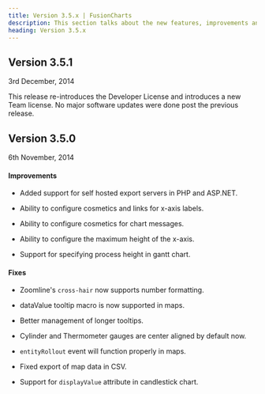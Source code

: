 ```yaml
---
title: Version 3.5.x | FusionCharts
description: This section talks about the new features, improvements and fixes for v3.5.x.
heading: Version 3.5.x
---
```


<h2 class="sub-heading">Version 3.5.1</h2>

<p class="release-date">3rd December, 2014</p>

This release re-introduces the Developer License and introduces a new Team license. No major software updates were done post the previous release.

<h2 class="sub-heading">Version 3.5.0</h2>

<p class="release-date">6th November, 2014</p>

<h4 class="sub-heading">Improvements</h4>

- Added support for self hosted export servers in PHP and ASP.NET.

- Ability to configure cosmetics and links for x-axis labels.

- Ability to configure cosmetics for chart messages.

- Ability to configure the maximum height of the x-axis.

- Support for specifying process height in gantt chart.

<h4>Fixes</h4>

- Zoomline's `cross-hair` now supports number formatting.

- dataValue tooltip macro is now supported in maps.

- Better management of longer tooltips.

- Cylinder and Thermometer gauges are center aligned by default now.

- `entityRollout` event will function properly in maps.

- Fixed export of map data in CSV.

- Support for `displayValue` attribute in candlestick chart.
